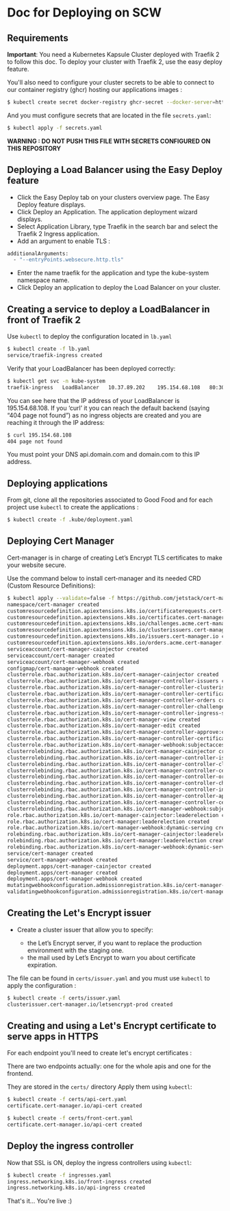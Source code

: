 # Doc for Deploying on SCW

## Requirements

**Important**: You need a Kubernetes Kapsule Cluster deployed with Traefik 2 to follow this doc.
To deploy your cluster with Traefik 2, use the easy deploy feature.

You'll also need to configure your cluster secrets to be able to connect to our container registry (ghcr) hosting our applications images :
```bash
$ kubectl create secret docker-registry ghcr-secret --docker-server=https://ghcr.io --docker-username=gh --docker-password=__TOKEN__ --docker-email=example@email.com
```

And you must configure secrets that are located in the file `secrets.yaml`:
```bash
$ kubectl apply -f secrets.yaml
```

**WARNING : DO NOT PUSH THIS FILE WITH SECRETS CONFIGURED ON THIS REPOSITORY** 

## Deploying a Load Balancer using the Easy Deploy feature
- Click the Easy Deploy tab on your clusters overview page. The Easy Deploy feature displays.
- Click Deploy an Application. The application deployment wizard displays.
- Select Application Library, type Traefik in the search bar and select the Traefik 2 Ingress application.
- Add an argument to enable TLS :
```bash
additionalArguments:
  - "--entryPoints.websecure.http.tls"
```
- Enter the name traefik for the application and type the kube-system namespace name.
- Click Deploy an application to deploy the Load Balancer on your cluster.

## Creating a service to deploy a LoadBalancer in front of Traefik 2

Use `kubectl` to deploy the configuration located in `lb.yaml`

```bash
$ kubectl create -f lb.yaml
service/traefik-ingress created
```

Verify that your LoadBalancer has been deployed correctly:

```bash
$ kubectl get svc -n kube-system
traefik-ingress   LoadBalancer   10.37.89.202    195.154.68.108   80:30509/TCP,443:32138/TCP   43s
```

You can see here that the IP address of your LoadBalancer is 195.154.68.108. If you ‘curl’ it you can reach the default backend (saying “404 page not found”) as no ingress objects are created and you are reaching it through the IP address:

```bash
$ curl 195.154.68.108
404 page not found
```

You must point your DNS api.domain.com and domain.com to this IP address.

## Deploying applications

From git, clone all the repositories associated to Good Food and for each project use `kubectl` to create the applications :

```bash
$ kubectl create -f .kube/deployment.yaml
```

## Deploying Cert Manager

Cert-manager is in charge of creating Let’s Encrypt TLS certificates to make your website secure.

Use the command below to install cert-manager and its needed CRD (Custom Resource Definitions):

```bash
$ kubectl apply --validate=false -f https://github.com/jetstack/cert-manager/releases/download/v1.8.2/cert-manager.yaml
namespace/cert-manager created
customresourcedefinition.apiextensions.k8s.io/certificaterequests.cert-manager.io created
customresourcedefinition.apiextensions.k8s.io/certificates.cert-manager.io created
customresourcedefinition.apiextensions.k8s.io/challenges.acme.cert-manager.io created
customresourcedefinition.apiextensions.k8s.io/clusterissuers.cert-manager.io created
customresourcedefinition.apiextensions.k8s.io/issuers.cert-manager.io created
customresourcedefinition.apiextensions.k8s.io/orders.acme.cert-manager.io created
serviceaccount/cert-manager-cainjector created
serviceaccount/cert-manager created
serviceaccount/cert-manager-webhook created
configmap/cert-manager-webhook created
clusterrole.rbac.authorization.k8s.io/cert-manager-cainjector created
clusterrole.rbac.authorization.k8s.io/cert-manager-controller-issuers created
clusterrole.rbac.authorization.k8s.io/cert-manager-controller-clusterissuers created
clusterrole.rbac.authorization.k8s.io/cert-manager-controller-certificates created
clusterrole.rbac.authorization.k8s.io/cert-manager-controller-orders created
clusterrole.rbac.authorization.k8s.io/cert-manager-controller-challenges created
clusterrole.rbac.authorization.k8s.io/cert-manager-controller-ingress-shim created
clusterrole.rbac.authorization.k8s.io/cert-manager-view created
clusterrole.rbac.authorization.k8s.io/cert-manager-edit created
clusterrole.rbac.authorization.k8s.io/cert-manager-controller-approve:cert-manager-io created
clusterrole.rbac.authorization.k8s.io/cert-manager-controller-certificatesigningrequests created
clusterrole.rbac.authorization.k8s.io/cert-manager-webhook:subjectaccessreviews created
clusterrolebinding.rbac.authorization.k8s.io/cert-manager-cainjector created
clusterrolebinding.rbac.authorization.k8s.io/cert-manager-controller-issuers created
clusterrolebinding.rbac.authorization.k8s.io/cert-manager-controller-clusterissuers created
clusterrolebinding.rbac.authorization.k8s.io/cert-manager-controller-certificates created
clusterrolebinding.rbac.authorization.k8s.io/cert-manager-controller-orders created
clusterrolebinding.rbac.authorization.k8s.io/cert-manager-controller-challenges created
clusterrolebinding.rbac.authorization.k8s.io/cert-manager-controller-ingress-shim created
clusterrolebinding.rbac.authorization.k8s.io/cert-manager-controller-approve:cert-manager-io created
clusterrolebinding.rbac.authorization.k8s.io/cert-manager-controller-certificatesigningrequests created
clusterrolebinding.rbac.authorization.k8s.io/cert-manager-webhook:subjectaccessreviews created
role.rbac.authorization.k8s.io/cert-manager-cainjector:leaderelection created
role.rbac.authorization.k8s.io/cert-manager:leaderelection created
role.rbac.authorization.k8s.io/cert-manager-webhook:dynamic-serving created
rolebinding.rbac.authorization.k8s.io/cert-manager-cainjector:leaderelection created
rolebinding.rbac.authorization.k8s.io/cert-manager:leaderelection created
rolebinding.rbac.authorization.k8s.io/cert-manager-webhook:dynamic-serving created
service/cert-manager created
service/cert-manager-webhook created
deployment.apps/cert-manager-cainjector created
deployment.apps/cert-manager created
deployment.apps/cert-manager-webhook created
mutatingwebhookconfiguration.admissionregistration.k8s.io/cert-manager-webhook created
validatingwebhookconfiguration.admissionregistration.k8s.io/cert-manager-webhook created
```

## Creating the Let's Encrypt issuer

- Create a cluster issuer that allow you to specify:

  - the Let’s Encrypt server, if you want to replace the production environment with the staging one.
  - the mail used by Let’s Encrypt to warn you about certificate expiration.

The file can be found in `certs/issuer.yaml` and you must use `kubectl` to apply the configuration :

```bash
$ kubectl create -f certs/issuer.yaml
clusterissuer.cert-manager.io/letsencrypt-prod created
```

## Creating and using a Let's Encrypt certificate to serve apps in HTTPS

For each endpoint you'll need to create let's encrypt certificates :

There are two endpoints actually: one for the whole apis and one for the frontend.

They are stored in the `certs/` directory Apply them using `kubectl`:

```bash
$ kubectl create -f certs/api-cert.yaml
certificate.cert-manager.io/api-cert created
```
```bash
$ kubectl create -f certs/front-cert.yaml
certificate.cert-manager.io/api-cert created
```

## Deploy the ingress controller

Now that SSL is ON, deploy the ingress controllers using `kubectl`:

```bash
$ kubectl create -f ingresses.yaml
ingress.networking.k8s.io/front-ingress created
ingress.networking.k8s.io/api-ingress created
```

That's it... You're live :)